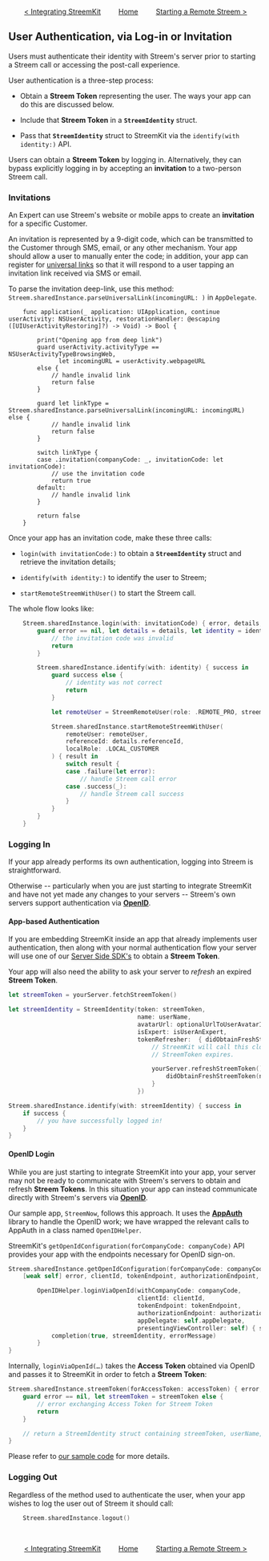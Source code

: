 &nbsp; &nbsp; &nbsp; &nbsp;
[< Integrating StreemKit](integrating.md)
&nbsp; &nbsp; &nbsp; &nbsp;
[Home](../README.md)
&nbsp; &nbsp; &nbsp; &nbsp;
[Starting a Remote Streem >](remote.md)

## User Authentication, via Log-in or Invitation

Users must authenticate their identity with Streem's server prior to starting a Streem call or accessing the post-call experience.

User authentication is a three-step process:

* Obtain a **Streem Token** representing the user. The ways your app can do this are discussed below.

* Include that **Streem Token** in a **`StreemIdentity`** struct.

* Pass that **`StreemIdentity`** struct to StreemKit via the `identify(with identity:)` API.

Users can obtain a **Streem Token** by logging in. Alternatively, they can bypass explicitly logging in by accepting an **invitation** to a two-person Streem call.

### Invitations

An Expert can use Streem's website or mobile apps to create an **invitation** for a specific Customer.

An invitation is represented by a 9-digit code, which can be transmitted to the Customer through SMS, email, or any other mechanism. Your app should allow a user to manually enter the code; in addition, your app can register for [universal links](company_app.md#note-on-universal-links) so that it will respond to a user tapping an invitation link received via SMS or email.

To parse the invitation deep-link, use this method: `Streem.sharedInstance.parseUniversalLink(incomingURL: )` in `AppDelegate`. 

```
    func application(_ application: UIApplication, continue userActivity: NSUserActivity, restorationHandler: @escaping ([UIUserActivityRestoring]?) -> Void) -> Bool {
        
        print("Opening app from deep link")
        guard userActivity.activityType == NSUserActivityTypeBrowsingWeb,
              let incomingURL = userActivity.webpageURL
        else {
            // handle invalid link
            return false
        }

        guard let linkType = Streem.sharedInstance.parseUniversalLink(incomingURL: incomingURL) else {
            // handle invalid link
            return false
        }

        switch linkType {
        case .invitation(companyCode: _, invitationCode: let invitationCode):
            // use the invitation code
            return true
        default:
            // handle invalid link
        }

        return false
    }
```

Once your app has an invitation code, make these three calls:

* `login(with invitationCode:)` to obtain a **`StreemIdentity`** struct and retrieve the invitation details;

* `identify(with identity:)` to identify the user to Streem;

* `startRemoteStreemWithUser()` to start the Streem call.

The whole flow looks like:

```swift
    Streem.sharedInstance.login(with: invitationCode) { error, details, identity in
        guard error == nil, let details = details, let identity = identity else {
            // the invitation code was invalid
            return
        }

        Streem.sharedInstance.identify(with: identity) { success in
            guard success else {
                // identity was not correct
                return
            }

            let remoteUser = StreemRemoteUser(role: .REMOTE_PRO, streemUserId: details.user.uid)

            Streem.sharedInstance.startRemoteStreemWithUser(
                remoteUser: remoteUser,
                referenceId: details.referenceId,
                localRole: .LOCAL_CUSTOMER
            ) { result in
                switch result {
                case .failure(let error):
                    // handle Streem call error
                case .success(_):
                    // handle Streem call success
                }
            }
        }
    }
```

### Logging In

If your app already performs its own authentication, logging into Streem is straightforward.

Otherwise -- particularly when you are just starting to integrate StreemKit and have not yet made any changes to your servers -- Streem's own servers support authentication via [**OpenID**](https://openid.net/what-is-openid/).

#### App-based Authentication

If you are embedding StreemKit inside an app that already implements user authentication, then along with your normal authentication flow your server will use one of our [Server Side SDK's](company_app.md#server-side-sdks) to obtain a **Streem Token**.

Your app will also need the ability to ask your server to *refresh* an expired **Streem Token**.

```swift
let streemToken = yourServer.fetchStreemToken()

let streemIdentity = StreemIdentity(token: streemToken,
                                    name: userName,
                                    avatarUrl: optionalUrlToUserAvatarImage,
                                    isExpert: isUserAnExpert,
                                    tokenRefresher:  { didObtainFreshStreemToken in
                                        // StreemKit will call this closure whenever the
                                        // StreemToken expires.

                                        yourServer.refreshStreemToken() { newStreemToken in
                                            didObtainFreshStreemToken(newStreemToken)
                                        }
                                    })

Streem.sharedInstance.identify(with: streemIdentity) { success in
    if success {
        // you have successfully logged in!
    }
}
```

#### OpenID Login

While you are just starting to integrate StreemKit into your app, your server may not be ready to communicate with Streem's servers to obtain and refresh **Streem Tokens**. In this situation your app can instead communicate directly with Streem's servers via [**OpenID**](https://openid.net/what-is-openid/).

Our sample app, `StreemNow`, follows this approach. It uses the [**AppAuth**](https://appauth.io) library to handle the OpenID work; we have wrapped the relevant calls to AppAuth in a class named `OpenIDHelper`.

StreemKit's `getOpenIdConfiguration(forCompanyCode: companyCode)` API provides your app with the endpoints necessary for OpenID sign-on.

```swift
Streem.sharedInstance.getOpenIdConfiguration(forCompanyCode: companyCode) {
    [weak self] error, clientId, tokenEndpoint, authorizationEndpoint, logoutEndpoint in

        OpenIDHelper.loginViaOpenId(withCompanyCode: companyCode,
                                    clientId: clientId,
                                    tokenEndpoint: tokenEndpoint,
                                    authorizationEndpoint: authorizationEndpoint,
                                    appDelegate: self.appDelegate,
                                    presentingViewController: self) { streemIdentity, errorMessage in
            completion(true, streemIdentity, errorMessage)
        }
}
```

Internally, `loginViaOpenId(…)` takes the **Access Token** obtained via OpenID and passes it to StreemKit in order to fetch a **Streem Token**:

```swift
Streem.sharedInstance.streemToken(forAccessToken: accessToken) { error, streemToken in
    guard error == nil, let streemToken = streemToken else {
        // error exchanging Access Token for Streem Token
        return
    }

    // return a StreemIdentity struct containing streemToken, userName, etc.
}
```

Please refer to [our sample code](https://github.com/streem/streem-sdk-ios) for more details.

### Logging Out

Regardless of the method used to authenticate the user, when your app wishes to log the user out of Streem it should call:

```swift
    Streem.sharedInstance.logout()
```

&nbsp;

&nbsp; &nbsp; &nbsp; &nbsp;
[< Integrating StreemKit](integrating.md)
&nbsp; &nbsp; &nbsp; &nbsp;
[Home](../README.md)
&nbsp; &nbsp; &nbsp; &nbsp;
[Starting a Remote Streem >](remote.md)
